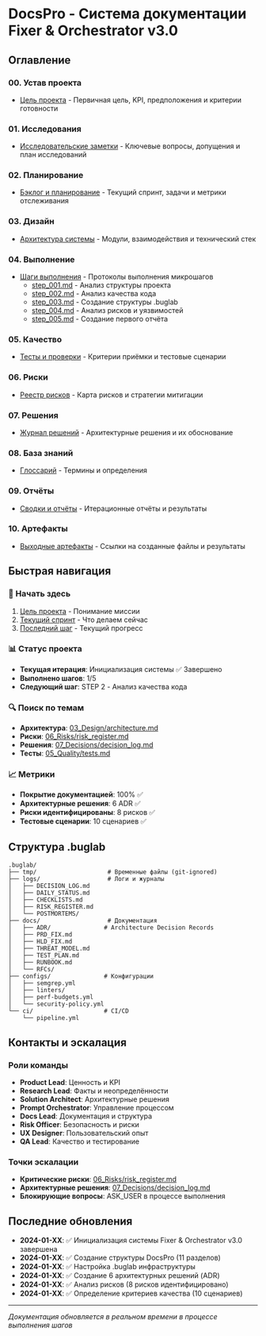 # DocsPro - Система документации Fixer & Orchestrator v3.0

## Оглавление

### 00. Устав проекта
- [Цель проекта](00_Charter/goal.md) - Первичная цель, KPI, предположения и критерии готовности

### 01. Исследования
- [Исследовательские заметки](01_Research/notes.md) - Ключевые вопросы, допущения и план исследований

### 02. Планирование
- [Бэклог и планирование](02_Planning/backlog.md) - Текущий спринт, задачи и метрики отслеживания

### 03. Дизайн
- [Архитектура системы](03_Design/architecture.md) - Модули, взаимодействия и технический стек

### 04. Выполнение
- [Шаги выполнения](04_Execution/steps/) - Протоколы выполнения микрошагов
  - [step_001.md](04_Execution/steps/step_001.md) - Анализ структуры проекта
  - [step_002.md](04_Execution/steps/step_002.md) - Анализ качества кода
  - [step_003.md](04_Execution/steps/step_003.md) - Создание структуры .buglab
  - [step_004.md](04_Execution/steps/step_004.md) - Анализ рисков и уязвимостей
  - [step_005.md](04_Execution/steps/step_005.md) - Создание первого отчёта

### 05. Качество
- [Тесты и проверки](05_Quality/tests.md) - Критерии приёмки и тестовые сценарии

### 06. Риски
- [Реестр рисков](06_Risks/risk_register.md) - Карта рисков и стратегии митигации

### 07. Решения
- [Журнал решений](07_Decisions/decision_log.md) - Архитектурные решения и их обоснование

### 08. База знаний
- [Глоссарий](08_KB_glossary/glossary.md) - Термины и определения

### 09. Отчёты
- [Сводки и отчёты](09_Reports/summaries.md) - Итерационные отчёты и результаты

### 10. Артефакты
- [Выходные артефакты](10_Artifacts/outputs.md) - Ссылки на созданные файлы и результаты

## Быстрая навигация

### 🚀 Начать здесь
1. [Цель проекта](00_Charter/goal.md) - Понимание миссии
2. [Текущий спринт](02_Planning/backlog.md) - Что делаем сейчас
3. [Последний шаг](04_Execution/steps/) - Текущий прогресс

### 📊 Статус проекта
- **Текущая итерация**: Инициализация системы ✅ Завершено
- **Выполнено шагов**: 1/5
- **Следующий шаг**: STEP 2 - Анализ качества кода

### 🔍 Поиск по темам
- **Архитектура**: [03_Design/architecture.md](03_Design/architecture.md)
- **Риски**: [06_Risks/risk_register.md](06_Risks/risk_register.md)
- **Решения**: [07_Decisions/decision_log.md](07_Decisions/decision_log.md)
- **Тесты**: [05_Quality/tests.md](05_Quality/tests.md)

### 📈 Метрики
- **Покрытие документацией**: 100% ✅
- **Архитектурные решения**: 6 ADR ✅
- **Риски идентифицированы**: 8 рисков ✅
- **Тестовые сценарии**: 10 сценариев ✅

## Структура .buglab

```
.buglab/
├── tmp/                    # Временные файлы (git-ignored)
├── logs/                   # Логи и журналы
│   ├── DECISION_LOG.md
│   ├── DAILY_STATUS.md
│   ├── CHECKLISTS.md
│   ├── RISK_REGISTER.md
│   └── POSTMORTEMS/
├── docs/                   # Документация
│   ├── ADR/               # Architecture Decision Records
│   ├── PRD_FIX.md
│   ├── HLD_FIX.md
│   ├── THREAT_MODEL.md
│   ├── TEST_PLAN.md
│   ├── RUNBOOK.md
│   └── RFCs/
├── configs/               # Конфигурации
│   ├── semgrep.yml
│   ├── linters/
│   ├── perf-budgets.yml
│   └── security-policy.yml
└── ci/                    # CI/CD
    └── pipeline.yml
```

## Контакты и эскалация

### Роли команды
- **Product Lead**: Ценность и KPI
- **Research Lead**: Факты и неопределённости
- **Solution Architect**: Архитектурные решения
- **Prompt Orchestrator**: Управление процессом
- **Docs Lead**: Документация и структура
- **Risk Officer**: Безопасность и риски
- **UX Designer**: Пользовательский опыт
- **QA Lead**: Качество и тестирование

### Точки эскалации
- **Критические риски**: [06_Risks/risk_register.md](06_Risks/risk_register.md)
- **Архитектурные решения**: [07_Decisions/decision_log.md](07_Decisions/decision_log.md)
- **Блокирующие вопросы**: ASK_USER в процессе выполнения

## Последние обновления

- **2024-01-XX**: ✅ Инициализация системы Fixer & Orchestrator v3.0 завершена
- **2024-01-XX**: ✅ Создание структуры DocsPro (11 разделов)
- **2024-01-XX**: ✅ Настройка .buglab инфраструктуры
- **2024-01-XX**: ✅ Создание 6 архитектурных решений (ADR)
- **2024-01-XX**: ✅ Анализ рисков (8 рисков идентифицировано)
- **2024-01-XX**: ✅ Определение критериев качества (10 сценариев)

---

*Документация обновляется в реальном времени в процессе выполнения шагов*